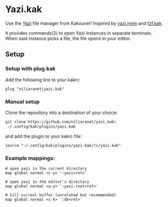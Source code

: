 # Yazi.kak
Use the [Yazi](https://github.com/sxyazi/yazi) file manager from Kakoune!!
Inspired by [yazi.nvim](https://github.com/mikavilpas/yazi.nvim)
and [fzf.kak](https://github.com/andreyorst/fzf.kak).

It provides commands(2) to open Yazi instances in separate terminals.
When said instance picks a file, the file opens in your editor.

## Setup
### Setup with plug.kak
Add the following line to your kakrc:
```kak
plug "niliaranet/yazi.kak"
```

### Manual setup
Clone the repository into a destination of your choice:

```sh
git clone https://github.com/niliaranet/yazi.kak\
 ~/.config/kak/plugins/yazi.kak
```

and add the plugin to your kakrc file:
```kak
source "~/.config/kak/plugins/yazi.kak/rc/yazi.kak"
```

### Example mappings:
```kak
# open yazi in the current directory
map global normal <c-y> ':yazi<ret>'

# open yazi in the editor's directory
map global normal <a-y> ':yazi-root<ret>'

# kill current buffer (unrelated but recommended)
map global normal <c-k> ':db<ret>'
```
